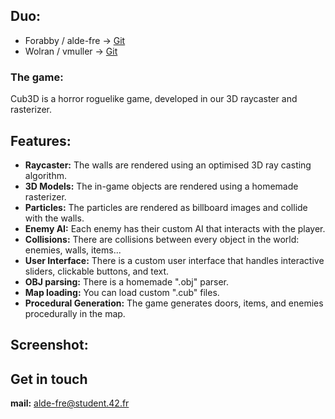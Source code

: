 ## Duo:
* Forabby / alde-fre ->	[Git](https://github.com/ForAbby-X)
* Wolran / vmuller ->	[Git](https://github.com/Wolran)

### The game:
Cub3D is a horror roguelike game, developed in our 3D raycaster and rasterizer.

## Features:

- **Raycaster:** The walls are rendered using an optimised 3D ray casting algorithm.
- **3D Models:** The in-game objects are rendered using a homemade rasterizer.
- **Particles:** The particles are rendered as billboard images and collide with the walls.
- **Enemy AI:** Each enemy has their custom AI that interacts with the player.
- **Collisions:** There are collisions between every object in the world: enemies, walls, items...
- **User Interface:** There is a custom user interface that handles interactive sliders, clickable buttons, and text.
- **OBJ parsing:** There is a homemade ".obj" parser.
- **Map loading:** You can load custom ".cub" files.
- **Procedural Generation:** The game generates doors, items, and enemies procedurally in the map.

## Screenshot:


## Get in touch

**mail:** alde-fre@student.42.fr
